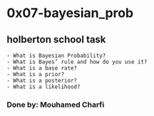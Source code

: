 # 0x07-bayesian_prob
## holberton school task 

    - What is Bayesian Probability?
    - What is Bayes’ rule and how do you use it?
    - What is a base rate?
    - What is a prior?
    - What is a posterior?
    - What is a likelihood?
### Done by: Mouhamed Charfi